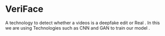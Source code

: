 # VeriFace
 A technology to detect whether a videos is a deepfake edit or Real . In this we are using Technologies such as CNN and GAN to train our model .
